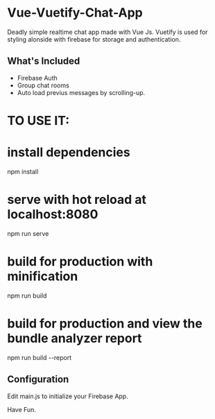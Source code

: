 # Vue-Vuetify-Chat-App

Deadly simple realtime chat app made with Vue Js. Vuetify is used for styling alonside with firebase for storage and authentication.

## What's Included
* Firebase Auth
* Group chat rooms
* Auto load previus messages by scrolling-up.

# TO USE IT:

# install dependencies
npm install

# serve with hot reload at localhost:8080
npm run serve

# build for production with minification
npm run build

# build for production and view the bundle analyzer report
npm run build --report

## Configuration

Edit main.js to initialize your Firebase App.


Have Fun.
